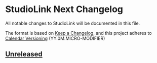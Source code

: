 # StudioLink Next Changelog

All notable changes to StudioLink will be documented in this file.

The format is based on [Keep a Changelog](https://keepachangelog.com/en/1.0.0/),
and this project adheres to [Calendar Versioning](https://calver.org/) (YY.0M.MICRO-MODIFIER)

## [Unreleased]


[Unreleased]: https://github.com/Studio-Link/next/compare/28403ad...HEAD

